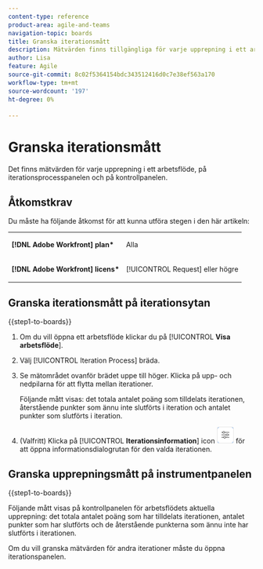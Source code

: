 ```yaml
---
content-type: reference
product-area: agile-and-teams
navigation-topic: boards
title: Granska iterationsmått
description: Mätvärden finns tillgängliga för varje upprepning i ett arbetsflöde på iterationsprocessbordet.
author: Lisa
feature: Agile
source-git-commit: 8c02f5364154bdc343512416d0c7e38ef563a170
workflow-type: tm+mt
source-wordcount: '197'
ht-degree: 0%

---
```


# Granska iterationsmått

Det finns mätvärden för varje upprepning i ett arbetsflöde, på iterationsprocesspanelen och på kontrollpanelen.

## Åtkomstkrav

Du måste ha följande åtkomst för att kunna utföra stegen i den här artikeln:

<table style="table-layout:auto"> 
 <col> 
 </col> 
 <col> 
 </col> 
 <tbody> 
  <tr> 
   <td role="rowheader"><strong>[!DNL Adobe Workfront] plan*</strong></td> 
   <td> <p>Alla</p> </td> 
  </tr> 
  <tr> 
   <td role="rowheader"><strong>[!DNL Adobe Workfront] licens*</strong></td> 
   <td> <p>[!UICONTROL Request] eller högre</p> </td> 
  </tr> 
 </tbody> 
</table>

## Granska iterationsmått på iterationsytan

{{step1-to-boards}}

1. Om du vill öppna ett arbetsflöde klickar du på [!UICONTROL **Visa arbetsflöde**].
1. Välj [!UICONTROL Iteration Process] bräda.
1. Se mätområdet ovanför brädet uppe till höger. Klicka på upp- och nedpilarna för att flytta mellan iterationer.

   Följande mått visas: det totala antalet poäng som tilldelats iterationen, återstående punkter som ännu inte slutförts i iteration och antalet punkter som slutförts i iteration.

1. (Valfritt) Klicka på [!UICONTROL **Iterationsinformation**] icon ![Iterationsinformation](assets/iteration-details-button.png) för att öppna informationsdialogrutan för den valda iterationen.

## Granska upprepningsmått på instrumentpanelen

{{step1-to-boards}}

Följande mått visas på kontrollpanelen för arbetsflödets aktuella upprepning: det totala antalet poäng som har tilldelats iterationen, antalet punkter som har slutförts och de återstående punkterna som ännu inte har slutförts i iterationen.

Om du vill granska mätvärden för andra iterationer måste du öppna iterationspanelen.

